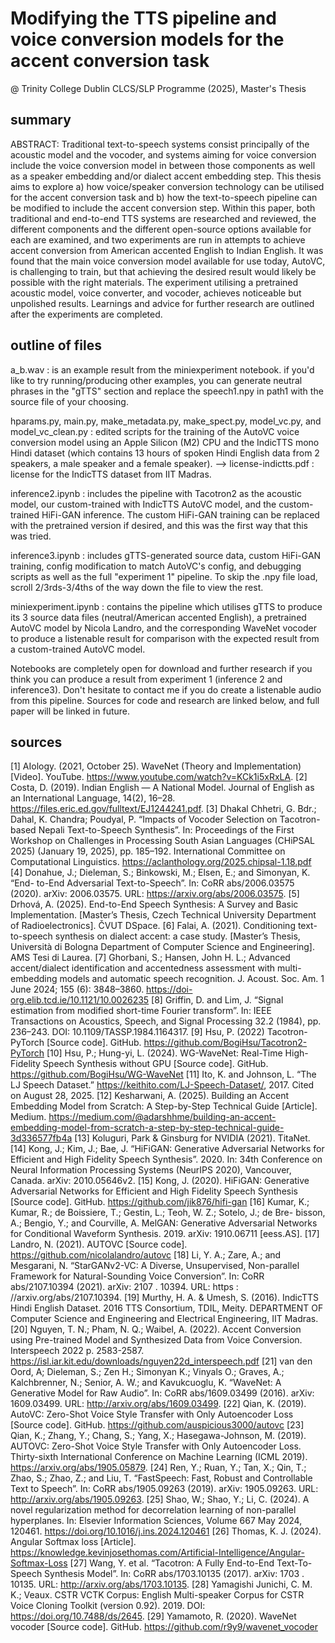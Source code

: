# Modifying the TTS pipeline and voice conversion models for the accent conversion task
@ Trinity College Dublin CLCS/SLP Programme (2025), Master's Thesis

## summary
ABSTRACT: Traditional text-to-speech systems consist principally of the acoustic model and the vocoder, and systems aiming for voice conversion include the voice conversion model in between those components as well as a speaker embedding and/or dialect accent embedding step. This thesis aims to explore a) how voice/speaker conversion technology can be utilised for the accent conversion task and b) how the text-to-speech pipeline can be modified to include the accent conversion step. Within this paper, both traditional and end-to-end TTS systems are researched and reviewed, the different components and the different open-source options available for each are examined, and two experiments are run in attempts to achieve accent conversion from American accented English to Indian English. It was found that the main voice conversion model available for use today, AutoVC, is challenging to train, but that achieving the desired result would likely be possible with the right materials. The experiment utilising a pretrained acoustic model, voice converter, and vocoder, achieves noticeable but unpolished results. Learnings and advice for further research are outlined after the experiments are completed.

## outline of files
a_b.wav : is an example result from the miniexperiment notebook. if you'd like to try running/producing other examples, you can generate neutral phrases in the "gTTS" section and replace the speech1.npy in path1 with the source file of your choosing.

hparams.py, main.py, make_metadata.py, make_spect.py, model_vc.py, and model_vc_clean.py : edited scripts for the training of the AutoVC voice conversion model using an Apple Silicon (M2) CPU and the IndicTTS mono Hindi dataset (which contains 13 hours of spoken Hindi English data from 2 speakers, a male speaker and a female speaker).
--> license-indictts.pdf : license for the IndicTTS dataset from IIT Madras.

inference2.ipynb : includes the pipeline with Tacotron2 as the acoustic model, our custom-trained with IndicTTS AutoVC model, and the custom-trained HiFi-GAN inference. The custom HiFi-GAN training can be replaced with the pretrained version if desired, and this was the first way that this was tried.

inference3.ipynb : includes gTTS-generated source data, custom HiFi-GAN training, config modification to match AutoVC's config, and debugging scripts as well as the full "experiment 1" pipeline. To skip the .npy file load, scroll 2/3rds-3/4ths of the way down the file to view the rest.

miniexperiment.ipynb : contains the pipeline which utilises gTTS to produce its 3 source data files (neutral/American accented English), a pretrained AutoVC model by Nicola Landro, and the corresponding WaveNet vocoder to produce a listenable result for comparison with the expected result from a custom-trained AutoVC model.

Notebooks are completely open for download and further research if you think you can produce a result from experiment 1 (inference 2 and inference3). Don't hesitate to contact me if you do create a listenable audio from this pipeline. Sources for code and research are linked below, and full paper will be linked in future.

## sources
[1] AIology. (2021, October 25). WaveNet (Theory and Implementation) [Video]. YouTube. https://www.youtube.com/watch?v=KCk1i5xRxLA.
[2] Costa, D. (2019). Indian English — A National Model. Journal of English as an International Language, 14(2), 16–28. https://files.eric.ed.gov/fulltext/EJ1244241.pdf.
[3] Dhakal Chhetri, G. Bdr.; Dahal, K. Chandra; Poudyal, P. “Impacts of Vocoder Selection on Tacotron-based Nepali Text-to-Speech Synthesis”. In: Proceedings of the First Workshop on Challenges in Processing South Asian Languages (CHiPSAL 2025) (January 19, 2025), pp. 185–192. International Committee on Computational Linguistics. https://aclanthology.org/2025.chipsal-1.18.pdf
[4] Donahue, J.; Dieleman, S.; Binkowski, M.; Elsen, E.; and Simonyan, K. “End- to-End Adversarial Text-to-Speech”. In: CoRR abs/2006.03575 (2020). arXiv: 2006.03575. URL: https://arxiv.org/abs/2006.03575. 
[5] Drhová, A. (2025). End-to-End Speech Synthesis: A Survey and Basic Implementation. [Master’s Thesis, Czech Technical University Department of Radioelectronics]. ČVUT DSpace. 
[6] Falai, A. (2021). Conditioning text-to-speech synthesis on dialect accent: a case study. [Master’s Thesis, Università di Bologna Department of Computer Science and Engineering]. AMS Tesi di Laurea.
[7] Ghorbani, S.; Hansen,  John H. L.; Advanced accent/dialect identification and accentedness assessment with multi-embedding models and automatic speech recognition. J. Acoust. Soc. Am. 1 June 2024; 155 (6): 3848–3860. https://doi-org.elib.tcd.ie/10.1121/10.0026235
[8] Griffin, D. and Lim, J. “Signal estimation from modified short-time Fourier transform”. In: IEEE Transactions on Acoustics, Speech, and Signal Processing 32.2 (1984), pp. 236–243. DOI: 10.1109/TASSP.1984.1164317. 
[9] Hsu, P. (2022) Tacotron-PyTorch [Source code]. GitHub. https://github.com/BogiHsu/Tacotron2-PyTorch
[10] Hsu, P.; Hung-yi, L. (2024). WG-WaveNet: Real-Time High-Fidelity Speech Synthesis without GPU [Source code]. GitHub. https://github.com/BogiHsu/WG-WaveNet
[11] Ito, K. and Johnson, L. “The LJ Speech Dataset.” https://keithito.com/LJ-Speech-Dataset/, 2017. Cited on August 28, 2025.
[12] Kesharwani, A. (2025). Building an Accent Embedding Model from Scratch: A Step-by-Step Technical Guide [Article]. Medium. https://medium.com/@adarshhme/building-an-accent-embedding-model-from-scratch-a-step-by-step-technical-guide-3d336577fb4a 
[13] Koluguri, Park & Ginsburg for NVIDIA (2021). TitaNet. 
[14] Kong, J.; Kim, J.; Bae, J. “HiFiGAN: Generative Adversarial Networks for Efficient and High Fidelity Speech Synthesis”. 2020. In: 34th Conference on Neural Information Processing Systems (NeurIPS 2020), Vancouver, Canada. arXiv: 2010.05646v2.
[15] Kong, J. (2020). HiFiGAN: Generative Adversarial Networks for Efficient and High Fidelity Speech Synthesis [Source code]. GitHub. https://github.com/jik876/hifi-gan 
[16] Kumar, K.; Kumar, R.; de Boissiere, T.; Gestin, L.; Teoh, W. Z.; Sotelo, J.; de Bre- bisson, A.; Bengio, Y.; and Courville, A. MelGAN: Generative Adversarial Networks for Conditional Waveform Synthesis. 2019. arXiv: 1910.06711 [eess.AS]. 
[17] Landro, N. (2021). AUTOVC [Source code]. https://github.com/nicolalandro/autovc
[18] Li, Y. A.; Zare, A.; and Mesgarani, N. “StarGANv2-VC: A Diverse, Unsupervised, Non-parallel Framework for Natural-Sounding Voice Conversion”. In: CoRR abs/2107.10394 (2021). arXiv: 2107 . 10394. URL: https :
//arxiv.org/abs/2107.10394.
[19] Murthy, H. A. & Umesh, S. (2016). IndicTTS Hindi English Dataset. 2016 TTS Consortium, TDIL, Meity. DEPARTMENT OF Computer Science and Engineering and Electrical Engineering, IIT Madras.
[20]  Nguyen, T. N.; Pham, N. Q.; Waibel, A. (2022). Accent Conversion using Pre-trained Model and Synthesized Data from Voice Conversion. Interspeech 2022 p. 2583-2587. https://isl.iar.kit.edu/downloads/nguyen22d_interspeech.pdf
[21] van den Oord, A; Dieleman, S.; Zen H.; Simonyan K.; Vinyals O.; Graves, A.; Kalchbrenner, N.; Senior, A. W.; and Kavukcuoglu, K. “WaveNet: A Generative Model for Raw Audio”. In: CoRR abs/1609.03499 (2016). arXiv: 1609.03499. URL: http://arxiv.org/abs/1609.03499. 
[22] Qian, K. (2019). AutoVC: Zero-Shot Voice Style Transfer with Only Autoencoder Loss [Source code]. GitHub. https://github.com/auspicious3000/autovc
[23] Qian, K.; Zhang, Y.; Chang, S.; Yang, X.; Hasegawa-Johnson, M. (2019). AUTOVC: Zero-Shot Voice Style Transfer with Only Autoencoder Loss. Thirty-sixth International Conference on Machine Learning (ICML 2019). https://arxiv.org/abs/1905.05879.
[24] Ren, Y.; Ruan, Y.; Tan, X.; Qin, T.; Zhao, S.; Zhao, Z.; and Liu, T. “FastSpeech: Fast, Robust and Controllable Text to Speech”. In: CoRR abs/1905.09263 (2019). arXiv: 1905.09263. URL: http://arxiv.org/abs/1905.09263. 
[25] Shao, W.; Shao, Y.; Li, C. (2024). A novel regularization method for decorrelation learning of non-parallel hyperplanes. In: Elsevier Information Sciences, Volume 667 May 2024, 120461. https://doi.org/10.1016/j.ins.2024.120461
[26] Thomas, K. J. (2024). Angular Softmax loss [Article]. https://knowledge.kevinjosethomas.com/Artificial-Intelligence/Angular-Softmax-Loss
[27] Wang, Y. et al. “Tacotron: A Fully End-to-End Text-To-Speech Synthesis Model”. In: CoRR abs/1703.10135 (2017). arXiv: 1703 . 10135. URL: http://arxiv.org/abs/1703.10135. 
[28] Yamagishi Junichi, C. M. K.; Veaux. CSTR VCTK Corpus: English Multi-speaker Corpus for CSTR Voice Cloning Toolkit (version 0.92). 2019. DOI: https://doi.org/10.7488/ds/2645.
[29] Yamamoto, R. (2020). WaveNet vocoder [Source code]. GitHub. https://github.com/r9y9/wavenet_vocoder

